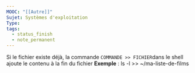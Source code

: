 ```yaml
---
MOOC: "[[Autre]]"
Sujet: Systèmes d'exploitation
Type: 
tags:
  - status_finish
  - note_permanent
---
```

Si le fichier existe déjà, la commande `COMMANDE >> FICHIER`dans le shell ajoute le contenu à la fin du fichier
**Exemple** : ls -l >> ~/ma-liste-de-films